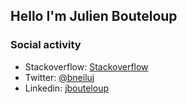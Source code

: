 ## Hello I'm Julien Bouteloup 

### Social activity

- Stackoverflow: [Stackoverflow](https://stackoverflow.com/users/3883911/julien-bouteloup)
- Twitter: [@bneiluj ](https://twitter.com/bneiluj)
- Linkedin: [jbouteloup](https://www.linkedin.com/in/jbouteloup/)

